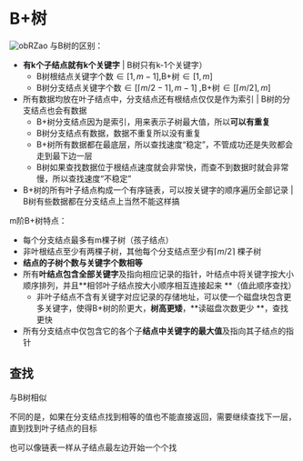 # B+树

![obRZao](https://cdn.staticaly.com/gh/tippye/PicCloud@master/uPic/2023/02/05/obRZao.png)
与B树的区别：

- **有k个子结点就有k个关键字** | B树只有k-1个关键字）
    - B树根结点关键字个数$\in [1,m-1]$,B+树$\in [1,m]$
    - B树分支结点关键字个数$\in [\lceil m/2 - 1 \rceil,m - 1]$ ,B+树$\in [\lceil m/2 \rceil, m]$
- 所有数据均放在叶子结点中，分支结点还有根结点仅仅是作为索引 | B树的分支结点也会有数据
    - B+树分支结点因为是索引，用来表示子树最大值，所以**可以有重复**
    - B树分支结点有数据，数据不重复所以没有重复
    - B+树所有数据都在最底层，所以查找速度“稳定”，不管成功还是失败都会走到最下边一层
    - B树如果查找数据位于根结点速度就会非常快，而查不到数据时就会非常慢，所以查找速度“不稳定”
- B+树的所有叶子结点构成一个有序链表，可以按关键字的顺序遍历全部记录 | B树有些数据都在分支结点上当然不能这样搞

m阶B+树特点：

- 每个分支结点最多有m棵子树（孩子结点）
- 非叶根结点至少有两棵子树，其他每个分支结点至少有$\lceil m/2 \rceil$ 棵子树
- **结点的子树个数与关键字个数相等**
- 所有**叶结点包含全部关键字**及指向相应记录的指针，叶结点中将关键字按大小顺序排列，并且**相邻叶子结点按大小顺序相互连接起来
  **（值此顺序查找）
    - 非叶子结点不含有关键字对应记录的存储地址，可以使一个磁盘块包含更多关键字，使得B+树的阶更大，**树高更矮**，**读磁盘次数更少
      **，查找更快
- 所有分支结点中仅包含它的各个子**结点中关键字的最大值**及指向其子结点的指针

## 查找

与B树相似

不同的是，如果在分支结点找到相等的值也不能直接返回，需要继续查找下一层，直到找到叶子结点的目标

也可以像链表一样从子结点最左边开始一个个找